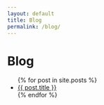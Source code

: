 ```yaml
---
layout: default
title: Blog
permalink: /blog/
---
```


# Blog

<div class="w3-mobile" markdown="1">

<ul>
  {% for post in site.posts %}
    <li>
      <a href="{{ post.url }}">{{ post.title }}</a>
    </li>
  {% endfor %}
</ul>

</div>
